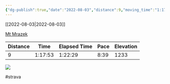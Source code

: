 ```yaml
---
{"dg-publish":true,"date":"2022-08-03","distance":9,"moving_time":"1:17:53","elapsed_time":"1:22:29","pace":"8:39","total_elevation_gain":1233,"url":"https://www.strava.com/activities/7578485822","permalink":"/01-personal/strava/2022-08-03-mt-mrazek/","dgPassFrontmatter":true}
---
```



[[2022-08-03\|2022-08-03]]

[Mt Mrazek](https://www.strava.com/activities/7578485822)

| Distance | Time    | Elapsed Time | Pace | Elevation |
| -------- | ------- | ------------ | ---- | --------- |
| 9        | 1:17:53 | 1:22:29      | 8:39 | 1233      |



    
![](https://dgtzuqphqg23d.cloudfront.net/XjPlfcgTHaSkwkZRXFoXb-2La4j3fzCd6fzlk_tQ58Y-768x576.jpg)

    

#strava
